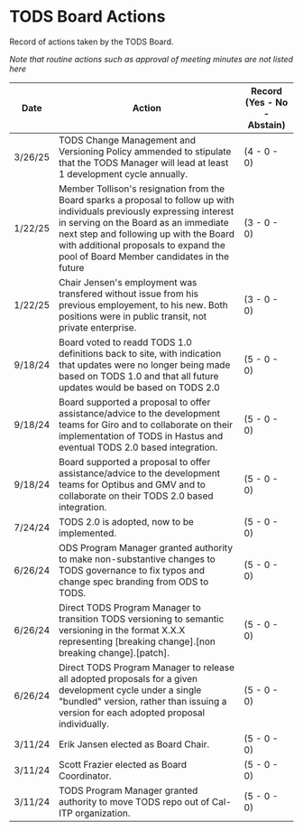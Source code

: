 # TODS Board Actions

Record of actions taken by the TODS Board.

*Note that routine actions such as approval of meeting minutes are not listed here*

| **Date** | **Action** | **Record (Yes - No - Abstain)** |
| -------- | ---------- | ---------- |
| 3/26/25 | TODS Change Management and Versioning Policy ammended to stipulate that the TODS Manager will lead at least 1 development cycle annually.  | (4 - 0 - 0) |
| 1/22/25 | Member Tollison's resignation from the Board sparks a proposal to follow up with individuals previously expressing interest in serving on the Board as an immediate next step and following up with the Board with additional proposals to expand the pool of Board Member candidates in the future | (3 - 0 - 0) |
| 1/22/25 | Chair Jensen's employment was transfered without issue from his previous employement, to his new. Both positions were in public transit, not private enterprise. | (3 - 0 - 0) |
| 9/18/24 | Board voted to readd TODS 1.0 definitions back to site, with indication that updates were no longer being made based on TODS 1.0 and that all future updates would be based on TODS 2.0| (5 - 0 - 0) |
| 9/18/24 | Board supported a proposal to offer assistance/advice to the development teams for Giro and to collaborate on their implementation of TODS in Hastus and eventual TODS 2.0 based integration.| (5 - 0 - 0) |
| 9/18/24 | Board supported a proposal to offer assistance/advice to the development teams for Optibus and GMV and to collaborate on their TODS 2.0 based integration.| (5 - 0 - 0) |
| 7/24/24 | TODS 2.0 is adopted, now to be implemented. | (5 - 0 - 0) |
| 6/26/24 | ODS Program Manager granted authority to make non-substantive changes to TODS governance to fix typos and change spec branding from ODS to TODS. | (5 - 0 - 0) |
| 6/26/24 | Direct TODS Program Manager to transition TODS versioning to semantic versioning in the format X.X.X representing [breaking change].[non breaking change].[patch]. | (5 - 0 - 0) |
| 6/26/24 | Direct TODS Program Manager to release all adopted proposals for a given development cycle under a single "bundled" version, rather than issuing a version for each adopted proposal individually. | (5 - 0 - 0) |
| 3/11/24 | Erik Jansen elected as Board Chair. | (5 - 0 - 0) |
| 3/11/24 | Scott Frazier elected as Board Coordinator. | (5 - 0 - 0) |
| 3/11/24 | TODS Program Manager granted authority to move TODS repo out of Cal-ITP organization. | (5 - 0 - 0) |
